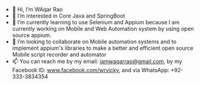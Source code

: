 - 👋 Hi, I’m WAqar Rao
- 👀 I’m interested in Core Java and SpringBoot 
- 🌱 I’m currently learning to use Selenium and Appium because I am currently working on Mobile and Web Automation system by using open source appium.
- 💞️ I’m looking to collaborate on Mobile automation systems and to implement appium's libraries to make a better and efficient open source Mobile script recorder and automator
- 📫 You can reach me by my email: iamwaqarrao@gmail.com, by my Facebook ID: www.facebook.com/wrvicky, and via WhatsApp: +92-333-3834354

<!---
waqar354/waqar354 is a ✨ special ✨ repository because its `README.md` (this file) appears on your GitHub profile.
You can click the Preview link to take a look at your changes.
--->
